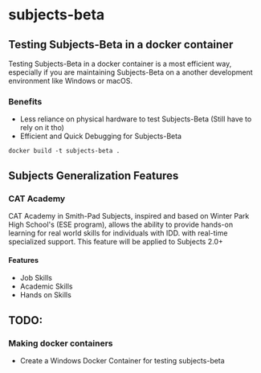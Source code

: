 # subjects-beta



## Testing Subjects-Beta in a docker container

Testing Subjects-Beta in a docker container is a most efficient way, especially if you are
maintaining Subjects-Beta on a another development environment like Windows or macOS.


### Benefits

- Less reliance on physical hardware to test Subjects-Beta (Still have to rely on it tho)
- Efficient and Quick Debugging for Subjects-Beta

```shell
docker build -t subjects-beta .
```



## Subjects Generalization Features

### CAT Academy

CAT Academy in Smith-Pad Subjects, inspired and based on Winter Park High School's (ESE program),
allows the ability to provide hands-on learning for real world skills for individuals with IDD.
with real-time specialized support. This feature will be applied to Subjects 2.0+


#### Features

- Job Skills 
- Academic Skills
- Hands on Skills

## TODO:


### Making docker containers

- Create a Windows Docker Container for testing subjects-beta